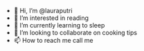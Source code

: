 - 👋 Hi, I’m @lauraputri
- 👀 I’m interested in reading
- 🌱 I’m currently learning to sleep
- 💞️ I’m looking to collaborate on cooking tips
- 📫 How to reach me call me

<!---
lauraputri/lauraputri is a ✨ special ✨ repository because its `README.md` (this file) appears on your GitHub profile.
You can click the Preview link to take a look at your changes.
--->
